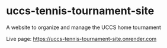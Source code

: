 # uccs-tennis-tournament-site

A website to organize and manage the UCCS home tournament

Live page: https://uccs-tennis-tournament-site.onrender.com
